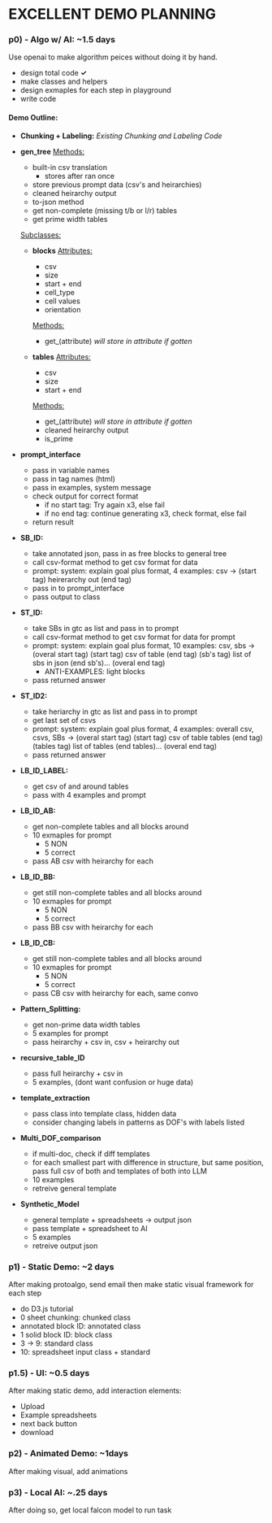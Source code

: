 
# EXCELLENT DEMO PLANNING

### p0) - Algo w/ AI: ~1.5 days
Use openai to make algorithm peices without doing it by hand.
- design total code  **✓**
- make classes and helpers
- design exmaples for each step in playground
- write code

#### Demo Outline:

- **Chunking + Labeling:** *Existing Chunking and Labeling Code*
- **gen_tree**
    <u>Methods:</u>
    + built-in csv translation
        - stores after ran once
    + store previous prompt data (csv's and heirarchies) 
    + cleaned heirarchy output
    + to-json method
    + get non-complete (missing t/b or l/r) tables
    + get prime width tables

    <u>Subclasses:</u>
    + **blocks**
        <u>Attributes:</u>
        - csv
        - size
        - start + end
        - cell_type
        - cell values
        - orientation

        <u>Methods:</u>
        - get_(attribute)
            *will store in attribute if gotten*
    + **tables**
        <u>Attributes:</u>
        - csv
        - size
        - start + end

        <u>Methods:</u>
        - get_(attribute)
            *will store in attribute if gotten*
        - cleaned heirarchy output
        - is_prime

- **prompt_interface**
    + pass in variable names
    + pass in tag names (html)
    + pass in examples, system message
    + check output for correct format
        - if no start tag:
            Try again x3, else fail
        - if no end tag:
            continue generating x3, check format, else fail
    + return result

- **SB_ID:**
    + take annotated json, pass in as free blocks to general tree
    + call csv-format method to get csv format for data
    + prompt: system: explain goal plus format, 4 examples: csv -> (start tag) heirerarchy out (end tag)
    + pass in to prompt_interface
    + pass output to class
- **ST_ID:**
    + take SBs in gtc as list and pass in to prompt
    + call csv-format method to get csv format for data for prompt
    + prompt: system: explain goal plus format, 10 examples: csv, sbs -> (overal start tag) (start tag) csv of table (end tag) (sb's tag) list of sbs in json (end sb's)... (overal end tag)
        - ANTI-EXAMPLES: light blocks
    + pass returned answer
- **ST_ID2:**
    + take heriarchy in gtc as list and pass in to prompt
    + get last set of csvs
    + prompt: system: explain goal plus format, 4 examples: overall csv, csvs, SBs -> (overal start tag) (start tag) csv of table tables (end tag) (tables tag) list of tables (end tables)... (overal end tag)
    + pass returned answer
- **LB_ID_LABEL:**
    + get csv of and around tables
    + pass with 4 examples and prompt
- **LB_ID_AB:**
    + get non-complete tables and all blocks around
    + 10 exmaples for prompt
        - 5 NON
        - 5 correct
    + pass AB csv with heirarchy for each
- **LB_ID_BB:**
    + get still non-complete tables and all blocks around
    + 10 exmaples for prompt
        - 5 NON
        - 5 correct
    + pass BB csv with heirarchy for each
- **LB_ID_CB:**
    + get still non-complete tables and all blocks around
    + 10 exmaples for prompt
        - 5 NON
        - 5 correct
    + pass CB csv with heirarchy for each, same convo
- **Pattern_Splitting:**
    + get non-prime data width tables
    + 5 examples for prompt
    + pass heirarchy + csv in, csv + heirarchy out
- **recursive_table_ID**
    + pass full heirarchy + csv in
    + 5 examples, (dont want confusion or huge data)
- **template_extraction**
    + pass class into template class, hidden data 
    + consider changing labels in patterns as DOF's with labels listed
- **Multi_DOF_comparison**
    + if multi-doc, check if diff templates
    + for each smallest part with difference in structure, but same position, pass full csv of both and templates of both into LLM
    + 10 examples 
    + retreive general template
- **Synthetic_Model**
    + general template + spreadsheets -> output json
    + pass template + spreadsheet to AI
    + 5 examples
    + retreive output json

### p1) - Static Demo: ~2 days
After making protoalgo, send email then make static visual framework for each step
- do D3.js tutorial
- 0 sheet chunking: chunked class
- annotated block ID: annotated class
- 1 solid block ID: block class
- 3 -> 9: standard class
- 10: spreadsheet input class + standard

### p1.5) - UI: ~0.5 days
After making static demo, add interaction elements:
- Upload
- Example spreadsheets
- next back button
- download

### p2) - Animated Demo: ~1days
After making visual, add animations

### p3) - Local AI: ~.25 days
After doing so, get local falcon model to run task

